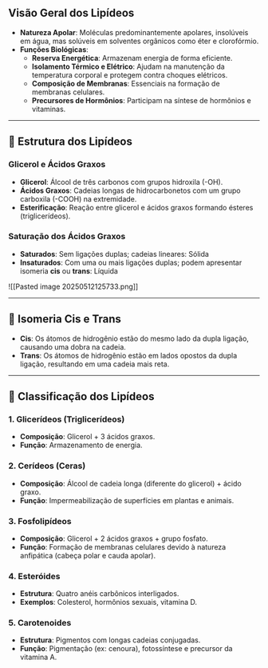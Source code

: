 ## Visão Geral dos Lipídeos

- **Natureza Apolar**: Moléculas predominantemente apolares, insolúveis em água, mas solúveis em solventes orgânicos como éter e clorofórmio.
- **Funções Biológicas**:
    - **Reserva Energética**: Armazenam energia de forma eficiente.
    - **Isolamento Térmico e Elétrico**: Ajudam na manutenção da temperatura corporal e protegem contra choques elétricos.
    - **Composição de Membranas**: Essenciais na formação de membranas celulares.
    - **Precursores de Hormônios**: Participam na síntese de hormônios e vitaminas.
        
---

## 🧬 Estrutura dos Lipídeos

### Glicerol e Ácidos Graxos
- **Glicerol**: Álcool de três carbonos com grupos hidroxila (-OH).
- **Ácidos Graxos**: Cadeias longas de hidrocarbonetos com um grupo carboxila (-COOH) na extremidade.
- **Esterificação**: Reação entre glicerol e ácidos graxos formando ésteres (triglicerídeos).

### Saturação dos Ácidos Graxos

- **Saturados**: Sem ligações duplas; cadeias lineares: Sólida
- **Insaturados**: Com uma ou mais ligações duplas; podem apresentar isomeria **cis** ou **trans**: Líquida

![[Pasted image 20250512125733.png]]

---

## 🔄 Isomeria Cis e Trans

- **Cis**: Os átomos de hidrogênio estão do mesmo lado da dupla ligação, causando uma dobra na cadeia.
- **Trans**: Os átomos de hidrogênio estão em lados opostos da dupla ligação, resultando em uma cadeia mais reta.

---

## 🧱 Classificação dos Lipídeos

### 1. **Glicerídeos (Triglicerídeos)**

- **Composição**: Glicerol + 3 ácidos graxos.
- **Função**: Armazenamento de energia.
### 2. **Cerídeos (Ceras)**

- **Composição**: Álcool de cadeia longa (diferente do glicerol) + ácido graxo.
- **Função**: Impermeabilização de superfícies em plantas e animais.
### 3. **Fosfolipídeos**

- **Composição**: Glicerol + 2 ácidos graxos + grupo fosfato.
- **Função**: Formação de membranas celulares devido à natureza anfipática (cabeça polar e cauda apolar).
### 4. **Esteróides**

- **Estrutura**: Quatro anéis carbônicos interligados.
- **Exemplos**: Colesterol, hormônios sexuais, vitamina D.
### 5. **Carotenoides**

- **Estrutura**: Pigmentos com longas cadeias conjugadas.
- **Função**: Pigmentação (ex: cenoura), fotossíntese e precursor da vitamina A.